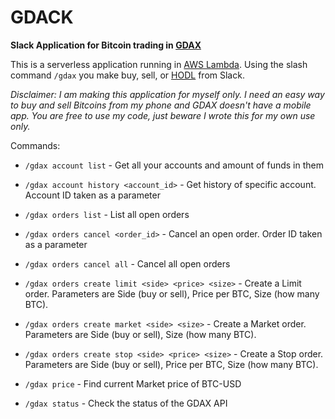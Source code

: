 # GDACK

**Slack Application for Bitcoin trading in [GDAX](https://gdax.com)**

This is a serverless application running in [AWS Lambda](https://aws.amazon.com/lambda/). Using the slash command `/gdax` you make buy, sell, or [HODL](https://www.reddit.com/r/Bitcoin/comments/2b8t78/whats_hodl/) from Slack.

_Disclaimer: I am making this application for myself only. I need an easy way to buy and sell Bitcoins from my phone and GDAX doesn't have a mobile app. You are free to use my code, just beware I wrote this for my own use only._

Commands:

- `/gdax account list` - Get all your accounts and amount of funds in them

- `/gdax account history <account_id>` - Get history of specific account. Account ID taken as a parameter

- `/gdax orders list` - List all open orders

- `/gdax orders cancel <order_id>` - Cancel an open order. Order ID taken as a parameter

- `/gdax orders cancel all` - Cancel all open orders

- `/gdax orders create limit <side> <price> <size>` - Create a Limit order. Parameters are Side (buy or sell), Price per BTC, Size (how many BTC).

- `/gdax orders create market <side> <size>` - Create a Market order. Parameters are Side (buy or sell), Size (how many BTC).

- `/gdax orders create stop <side> <price> <size>` - Create a Stop order. Parameters are Side (buy or sell), Price per BTC, Size (how many BTC).

- `/gdax price` - Find current Market price of BTC-USD

- `/gdax status` - Check the status of the GDAX API

